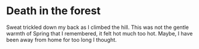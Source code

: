 # Death in the forest

Sweat trickled down my back as I climbed the hill. This was not the gentle warmth of Spring that I remembered, it felt hot much too hot. Maybe, I have been away from home for too long I thought.